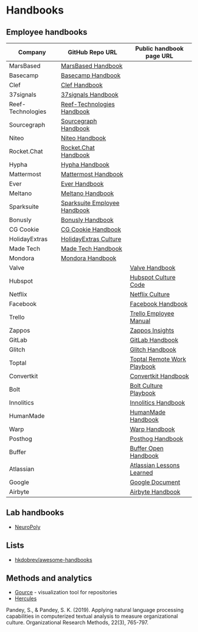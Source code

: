 # Handbooks

## Employee handbooks

| Company         | GitHub Repo URL                                         | Public handbook page URL                                                 |
|-----------------|--------------------------------------------------------|---------------------------------------------------------------------------|
| MarsBased       | [MarsBased Handbook](https://github.com/MarsBased/handbook)                   |                                                                           |
| Basecamp        | [Basecamp Handbook](https://github.com/basecamp/handbook)                    |                                                                           |
| Clef            | [Clef Handbook](https://github.com/clef/handbook)                        |                                                                           |
| 37signals       | [37signals Handbook](https://github.com/basecamp/handbook)                    |                                                                           |
| Reef-Technologies | [Reef-Technologies Handbook](https://github.com/reef-technologies/handbook)          |                                                                           |
| Sourcegraph     | [Sourcegraph Handbook](https://github.com/sourcegraph/handbook)                 |                                                                           |
| Niteo           | [Niteo Handbook](https://github.com/teamniteo/handbook)                   |                                                                           |
| Rocket.Chat     | [Rocket.Chat Handbook](https://github.com/RocketChat/handbook)                  |                                                                           |
| Hypha           | [Hypha Handbook](https://github.com/hyphacoop/handbook)                   |                                                                           |
| Mattermost      | [Mattermost Handbook](https://github.com/mattermost/mattermost-handbook)       |                                                                           |
| Ever            | [Ever Handbook](https://github.com/ever-co/handbook)                     |                                                                           |
| Meltano         | [Meltano Handbook](https://github.com/meltano/handbook)                     |                                                                           |
| Sparksuite      | [Sparksuite Employee Handbook](https://github.com/sparksuite/employee-handbook)         |                                                                           |
| Bonusly         | [Bonusly Handbook](https://github.com/bonusly/un-handbook)                  |                                                                           |
| CG Cookie       | [CG Cookie Handbook](https://github.com/CGCookie/handbook)                    |                                                                           |
| HolidayExtras   | [HolidayExtras Culture](https://github.com/holidayextras/culture)                |                                                                           |
| Made Tech       | [Made Tech Handbook](https://github.com/madetech/handbook)                    |                                                                           |
| Mondora         | [Mondora Handbook](https://github.com/mondora/handbook)                     |                                                                           |
| Valve           |                                                          | [Valve Handbook](https://assets.sbnation.com/assets/1074301/Valve_Handbook_LowRes.pdf)      |
| Hubspot         |                                                          | [Hubspot Culture Code](https://de.slideshare.net/slideshow/the-hubspot-culture-code-creating-a-company-we-love/17415022) |
| Netflix         |                                                          | [Netflix Culture](https://igormroz.com/documents/netflix_culture.pdf)                       |
| Facebook        |                                                          | [Facebook Handbook](https://airows.com/creative/a-look-inside-the-beautiful-handbook-facebook-gives-all-new-employees) |
| Trello          |                                                          | [Trello Employee Manual](https://trello.com/b/HbTEX5hb/employee-manual)                             |
| Zappos          |                                                          | [Zappos Insights](https://www.zappos.com/c/zappos-insights)                                  |
| GitLab          |                                                          | [GitLab Handbook](https://handbook.gitlab.com/)                                              |
| Glitch          |                                                          | [Glitch Handbook](https://handbook.glitch.me/)                                               |
| Toptal          |                                                          | [Toptal Remote Work Playbook](https://www.toptal.com/remote-work-playbook)                               |
| Convertkit      |                                                          | [Convertkit Handbook](https://convertkit.com/handbook)                                           |
| Bolt            |                                                          | [Bolt Culture Playbook](https://conscious.org/bolts-conscious-culture-culture-playbook/)           |
| Innolitics      |                                                          | [Innolitics Handbook](https://innolitics.com/about/handbook/)                                    |
| HumanMade       |                                                          | [HumanMade Handbook](https://handbook.hmn.md/)                                                  |
| Warp            |                                                          | [Warp Handbook](https://warpdev.notion.site/Public-Warp-How-We-Work-b872d41a1da743fca18220a731aeba48) |
| Posthog         |                                                          | [Posthog Handbook](https://posthog.com/handbook)                                              |
| Buffer          |                                                          | [Buffer Open Handbook](https://buffer.com/open)                                                   |
| Atlassian       |                                                          | [Atlassian Lessons Learned](https://atlassianblog.wpengine.com/wp-content/uploads/2024/01/lessonslearned.pdf) |
| Google          |                                                          | [Google Document](https://docs.google.com/document/d/1MiDUOqiY8UHUxbHqe9sVa8rezFplnl1b2HBxAZGKGh8/edit) |
| Airbyte         |                                                          | [Airbyte Handbook](https://handbook.airbyte.com/)                                             |


## Lab handbooks

- [NeuroPoly](https://neuro.polymtl.ca/README.html)

## Lists

- [hkdobrev/awesome-handbooks](https://github.com/hkdobrev/awesome-handbooks)

## Methods and analytics

- [Gource](https://github.com/acaudwell/Gource) - visualization tool for repositories
- [Hercules](https://github.com/src-d/hercules)

Pandey, S., & Pandey, S. K. (2019). Applying natural language processing capabilities in computerized textual analysis to measure organizational culture. Organizational Research Methods, 22(3), 765-797.
